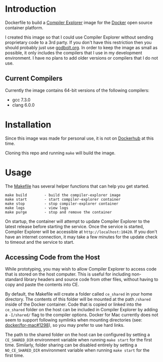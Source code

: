 # Introduction

Dockerfile to build a [Compiler Explorer](https://github.com/mattgodbolt/compiler-explorer) image for the [Docker](https://www.docker.com/products/docker-engine) open source container platform.

I created this image so that I could use Compiler Explorer without sending proprietary code to a 3rd party.  If you don't have this restriction then you should probably just use [godbolt.org](https://godbolt.org/).  In order to keep the image as small as possible, it only includes the compilers that I use in my development environment.  I have no plans to add older versions or compilers that I do not use.

## Current Compilers

Currently the image contains 64-bit versions of the following compilers:
 - gcc 7.3.0
 - clang 6.0.0

# Installation

Since this image was made for personal use, it is not on [Dockerhub](https://hub.docker.com) at this time.  

Cloning this repo and running `make` will build the image.

# Usage

The [Makefile](Makefile) has several helper functions that can help you get started.

```
make build        - build the compiler-explorer image
make start        - start compiler-explorer container
make stop         - stop compiler-explorer container
make logs         - view logs
make purge        - stop and remove the container
```

On startup, the container will attempt to update Compiler Explorer to the latest release before starting the service.  Once the service is started, Compiler Explorer will be accessible at `http://localhost:10420`.  If you don't have an internet connection, it may take a few minutes for the update check to timeout and the service to start.

## Accessing Code from the Host

While prototyping, you may wish to allow Compiler Explorer to access code that is stored on the host computer.  This is useful for including non-standard library headers and source code from other files, without having to copy and paste the contents into CE.

By default, the Makefile will create a folder called `ce_shared` in your home directory.  The contents of this folder will be mounted at the path `/shared` inside of the Docker container.  Code that is copied or linked into the `ce_shared` folder on the host can be included in Compiler Explorer by adding a `-I/shared/` flag to the compiler options.  Docker for Mac currently does not seem to support following symlinks when mounting directories (see: [docker/for-mac#1298](https://github.com/docker/for-mac/issues/1298)), so you may prefer to use hard links.

The path to the shared folder on the host can be configured by setting a `CE_SHARED_DIR` environment variable when running `make start` for the first time.  Similarly, folder sharing can be disabled entirely by setting a `NO_CE_SHARED_DIR` environment variable when running `make start` for the first time.
